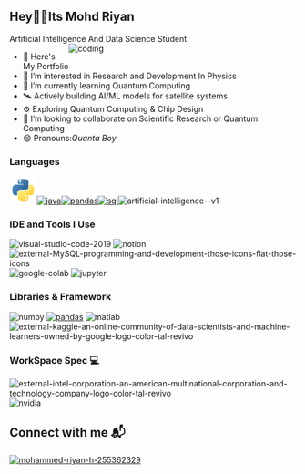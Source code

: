 ## Hey👋🏻Its Mohd Riyan

Artificial Intelligence And Data Science Student
<img align ="right" alt = "coding" width = "400" src = https://github.com/user-attachments/assets/c5b74ff2-2c13-4c2e-8b93-3a1643cc31e8/>
- 🔭 Here's My Portfolio
- 👀 I’m interested in Research and Development In Physics
- 🌱 I’m currently learning Quantum Computing
- 🛰️ Actively building AI/ML models for satellite systems
- ⚙️ Exploring Quantum Computing & Chip Design
- 💞️ I’m looking to collaborate on Scientific Research or Quantum Computing
- 😄 Pronouns:*Quanta Boy*




<h3 align="left">Languages</h3>
<p align="left">
  <a href="https://www.python.org" target="_blank" rel="noreferrer">
    <img src="https://raw.githubusercontent.com/devicons/devicon/master/icons/python/python-original.svg" alt="python" width="48" height="48"/></a><a href="https://www.java.com" target="_blank" rel="noreferrer"><img src="https://img.icons8.com/color/48/java-coffee-cup-logo--v1.png" alt="java" width="48" height="48"/></a><a href="https://pandas.pydata.org/" target="_blank" rel="noreferrer"><img src="https://img.icons8.com/color/48/pandas.png" alt="pandas" width="48" height="48"/></a><a href="https://en.wikipedia.org/wiki/SQL" target="_blank" rel="noreferrer"><img src="https://img.icons8.com/fluency/48/sql.png" alt="sql" width="48" height="48"/></a><img width="48" height="48" src="https://img.icons8.com/fluency/48/artificial-intelligence--v1.png" alt="artificial-intelligence--v1"/>
</p>



### IDE and Tools I Use
<img width="50" height="50" src="https://img.icons8.com/color/50/visual-studio-code-2019.png" alt="visual-studio-code-2019"/>  <img width="48" height="48" src="https://img.icons8.com/doodle/48/notion.png" alt="notion"/>  <img width="48" height="48" src="https://img.icons8.com/external-those-icons-flat-those-icons/48/external-MySQL-programming-and-development-those-icons-flat-those-icons.png" alt="external-MySQL-programming-and-development-those-icons-flat-those-icons"/>  <img width="48" height="48" src="https://img.icons8.com/color/48/google-colab.png" alt="google-colab"/>  <img width="48" height="48" src="https://img.icons8.com/fluency/48/jupyter.png" alt="jupyter"/> 
### Libraries & Framework
<img width="48" height="48" src="https://img.icons8.com/color/48/numpy.png" alt="numpy"/>  <a href="https://pandas.pydata.org/" target="_blank" rel="noreferrer"><img src="https://img.icons8.com/color/48/pandas.png" alt="pandas" width="48" height="48"/></a>  <img width="48" height="48" src="https://img.icons8.com/fluency/48/matlab.png" alt="matlab"/>  <img width="48" height="48" src="https://img.icons8.com/external-tal-revivo-color-tal-revivo/48/external-kaggle-an-online-community-of-data-scientists-and-machine-learners-owned-by-google-logo-color-tal-revivo.png" alt="external-kaggle-an-online-community-of-data-scientists-and-machine-learners-owned-by-google-logo-color-tal-revivo"/>


### WorkSpace Spec 💻

<img width="48" height="48" src="https://img.icons8.com/external-tal-revivo-color-tal-revivo/48/external-intel-corporation-an-american-multinational-corporation-and-technology-company-logo-color-tal-revivo.png" alt="external-intel-corporation-an-american-multinational-corporation-and-technology-company-logo-color-tal-revivo"/>  <img width="50" height="50" src="https://img.icons8.com/color/50/nvidia.png" alt="nvidia"/>

## Connect with me 📬
<a href="https://linkedin.com/in/mohammed-riyan-h-255362329" target="blank"><img align="center" src="https://raw.githubusercontent.com/rahuldkjain/github-profile-readme-generator/master/src/images/icons/Social/linked-in-alt.svg" alt="mohammed-riyan-h-255362329" height="30" width="40" /></a>

